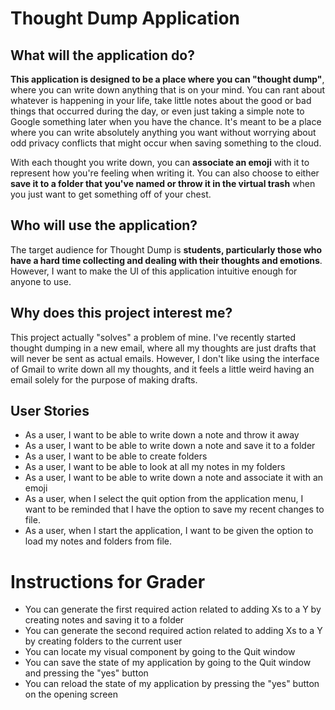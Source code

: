 # Thought Dump Application

## What will the application do?

**This application is designed to be a place where you can "thought dump"**,
where you can write down anything that is on your mind. You can rant about whatever
is happening in your life, take little notes about the good or bad things that occurred during the day, or even
just taking a simple note to Google something later when you have the chance. It's meant to be a place where you can
write absolutely anything you want without worrying about odd privacy conflicts that might occur when saving something
to the cloud.

With each thought you write down, you can **associate an emoji** with it to represent how you're feeling when writing it.
You can also choose to either **save it to a folder that you've named or throw it in the virtual trash** when you just want
to get something off of your chest.

## Who will use the application?

The target audience for Thought Dump is **students, particularly those who have a hard time collecting and dealing with
their thoughts and emotions**. However, I want to make the UI of this application intuitive enough for anyone to use.

## Why does this project interest me?

This project actually "solves" a problem of mine. I've recently started thought dumping in a new email, where all my
thoughts are just drafts that will never be sent as actual emails. However, I don't like using the interface of Gmail
to write down all my thoughts, and it feels a little weird having an email solely for the purpose of making drafts.

## User Stories
- As a user, I want to be able to write down a note and throw it away
- As a user, I want to be able to write down a note and save it to a folder
- As a user, I want to be able to create folders
- As a user, I want to be able to look at all my notes in my folders
- As a user, I want to be able to write down a note and associate it with an emoji
- As a user, when I select the quit option from the application menu, I want to be reminded that I have the option to 
save my recent changes to file. 
- As a user, when I start the application, I want to be given the option to load my notes and folders from file.

# Instructions for Grader

- You can generate the first required action related to adding Xs to a Y by creating notes and saving it to a folder 
- You can generate the second required action related to adding Xs to a Y by creating folders to the current user
- You can locate my visual component by going to the Quit window
- You can save the state of my application by going to the Quit window and pressing the "yes" button
- You can reload the state of my application by pressing the "yes" button on the opening screen